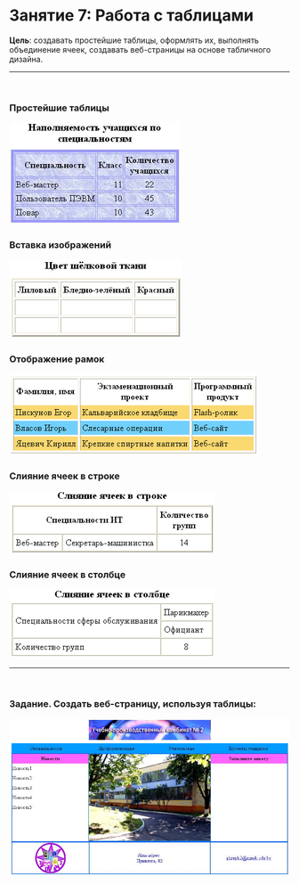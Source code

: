 # Занятие 7: Работа с таблицами

**Цель**: создавать простейшие таблицы, оформлять их, выполнять объединение ячеек, создавать веб-страницы на основе табличного дизайна.<hr><br>
### Простейшие таблицы ###
![Простейшие таблицы](1.jpg)
### Вставка изображений ###                    
![Вставка изображений](2.png)
### Отображение рамок ### 
![Отображение рамок](3.png)
### Слияние ячеек в строке ###                          
![Слияние ячеек в строке](4.png)
### Слияние ячеек в столбце ### 
![Слияние ячеек в столбце](5.png)<hr> 
<br>
### Задание. Создать веб-страницу, используя таблицы: ###
![Задание. Создать веб-страницу, используя таблицы:](6.jpg)
